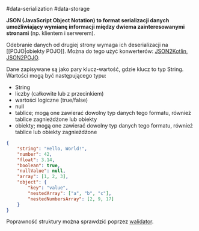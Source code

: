 #data-serialization
#data-storage

**JSON (JavaScript Object Notation) to format serializacji danych umożliwiający wymianę informacji między dwiema zainteresowanymi stronami** (np. klientem i serwerem). 

Odebranie danych od drugiej strony wymaga ich deserializacji na [[POJO|obiekty POJO]]. Można do tego użyć konwerterów: [JSON2Kotlin](https://json2kt.com/index.php), [JSON2POJO](https://www.jsonschema2pojo.org/).


Dane zapisywane są jako pary klucz-wartość, gdzie klucz to typ String. Wartości mogą być następującego typu:
- String
- liczby (całkowite lub z przecinkiem)
- wartości logiczne (true/false)
- null
- tablice; mogą one zawierać dowolny typ danych tego formatu, również tablice zagnieżdżone lub obiekty
- obiekty; mogą one zawierać dowolny typ danych tego formatu, również tablice lub obiekty zagnieżdżone

```json
{ 
	"string": "Hello, World!", 
	"number": 42, 
	"float": 3.14, 
	"boolean": true, 
	"nullValue": null, 
	"array": [1, 2, 3], 
	"object": { 
		"key": "value", 
		"nestedArray": ["a", "b", "c"],
		"nestedNumbersArray": [2, 9, 17]
	} 
}
```

Poprawność struktury można sprawdzić poprzez [walidator](https://jsonformatter.org/).

